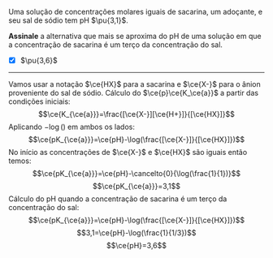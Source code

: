 Uma solução de concentrações molares iguais de sacarina, um adoçante, e seu sal de sódio tem pH $\pu{3,1}$.

**Assinale** a alternativa que mais se aproxima do pH de uma solução em que a concentração de sacarina é um terço da concentração do sal.

- [x] $\pu{3,6}$


---

Vamos usar a notação $\ce{HX}$ para a sacarina e $\ce{X-}$ para o ânion proveniente do sal de sódio.
Cálculo do $\ce{p}\ce{K_\ce{a}}$ a partir das condições iniciais:
$$\ce{K_{\ce{a}}}=\frac{[\ce{X-}][\ce{H+}]}{[\ce{HX}]}$$
Aplicando $-\log()$  em ambos os lados:
$$\ce{pK_{\ce{a}}}=\ce{pH}-\log(\frac{[\ce{X-}]}{[\ce{HX}]})$$
No início as concentrações de $\ce{X-}$ e $\ce{HX}$ são iguais então temos:
$$\ce{pK_{\ce{a}}}=\ce{pH}-\cancelto{0}{\log(\frac{1}{1})}$$
$$\ce{pK_{\ce{a}}}=3,1$$
Cálculo do pH quando a concentração de sacarina é um terço da concentração do sal:
$$\ce{pK_{\ce{a}}}=\ce{pH}-\log(\frac{[\ce{X-}]}{[\ce{HX}]})$$
$$3,1=\ce{pH}-\log(\frac{1}{1/3})$$
$$\ce{pH}=3,6$$


